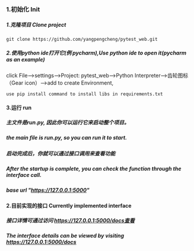 ### 1.初始化 Init
##### 1.克隆项目 Clone project
```shell
git clone https://github.com/yangpengcheng/pytest_web.git
```
##### 2.使用python ide打开它(例 pycharm),Use python ide to open it(pycharm as an example)
click File-->settings-->Project: pytest_web-->Python Interpreter-->齿轮图标（Gear icon）-->add to create Environment,

```shell
use pip install command to install libs in requirements.txt
```

#### 3.运行 run
##### 主文件是run.py, 因此你可以运行它来启动整个项目。
##### the main file is run.py, so you can run it to start.
##### 启动完成后，你就可以通过接口调用来查看功能
##### After the startup is complete, you can check the function through the interface call.
##### base url "https://127.0.0.1:5000"

#### 2.目前实现的接口 Currently implemented interface
##### 接口详情可通过访问 https://127.0.0.1:5000/docs查看
##### The interface details can be viewed by visiting https://127.0.0.1:5000/docs

